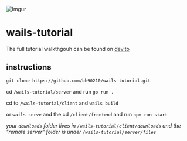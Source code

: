 ![Imgur](https://i.imgur.com/B5NHvWX.png)

# wails-tutorial

The full tutorial walkthgouh can be found on [dev.to](link)

## instructions

`git clone https://github.com/bh90210/wails-tutorial.git`

cd `/wails-tutorial/server` and run `go run .`

cd to `/wails-tutorial/client` and `wails build`

or `wails serve` and the cd `/client/frontend` and run `npm run start`

_your `downloads` folder lives in `/wails-tutorial/client/downloads`
and the "remote server" folder is under `/wails-tutorial/server/files`_